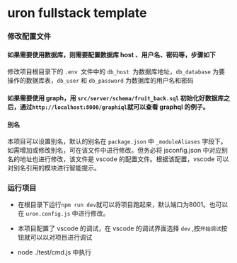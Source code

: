 # uron fullstack template

### 修改配置文件
#### 如果需要使用数据库，则需要配置数据库 host 、用户名、密码等，步骤如下
修改项目根目录下的 `.env `文件中的 `db_host `为数据库地址，`db_database` 为要操作的数据库表，`db_user` 和 `db_password` 为数据库的用户名和密码

#### 如果需要使用 graph，用 `src/server/schema/fruit_back.sql` 初始化好数据库之后，通过`http://localhost:8000/graphiql`就可以查看 graphql 的例子。


#### 别名
本项目可以设置别名，默认的别名在 `package.json` 中 `_moduleAliases` 字段下。如需增加或修改别名，可在该文件中进行修改。但务必将 jsconfig.json 中对应别名的地址也进行修改，该文件是 vscode 的配置文件。根据该配置，vscode 可以对别名引用的模块进行智能提示。

### 运行项目
- 在根目录下运行`npm run dev`就可以将项目跑起来，默认端口为8001。也可以在 `uron.config.js` 中进行修改。
- 本项目配置了 vscode 的调试，在 vscode 的调试界面选择 `dev` ,按`开始调试`按钮就可以以对项目进行调试

- node ./test/cmd.js 中执行
